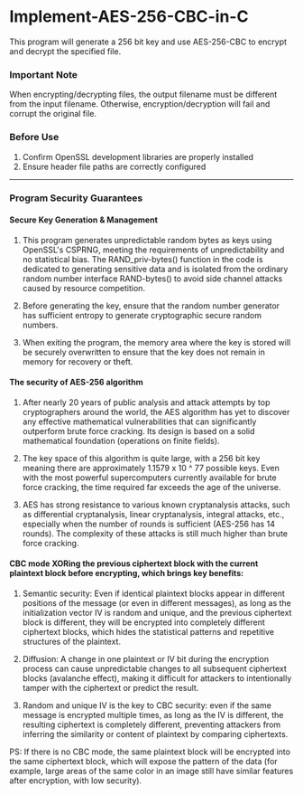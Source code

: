 # Implement-AES-256-CBC-in-C
This program will generate a 256 bit key and use AES-256-CBC to encrypt and decrypt the specified file.

### Important Note
When encrypting/decrypting files, the output filename must be different from the input filename. Otherwise, encryption/decryption will fail and corrupt the original file.

### Before Use
1. Confirm OpenSSL development libraries are properly installed  
2. Ensure header file paths are correctly configured  

---

### Program Security Guarantees

#### Secure Key Generation & Management
1. This program generates unpredictable random bytes as keys using OpenSSL's CSPRNG, meeting the requirements of unpredictability and no statistical bias. The RAND_priv-bytes() function in the code is dedicated to generating sensitive data and is isolated from the ordinary random number interface RAND-bytes() to avoid side channel attacks caused by resource competition.

2. Before generating the key, ensure that the random number generator has sufficient entropy to generate cryptographic secure random numbers.

3. When exiting the program, the memory area where the key is stored will be securely overwritten to ensure that the key does not remain in memory for recovery or theft.


#### The security of AES-256 algorithm
1. After nearly 20 years of public analysis and attack attempts by top cryptographers around the world, the AES algorithm has yet to discover any effective mathematical vulnerabilities that can significantly outperform brute force cracking. Its design is based on a solid mathematical foundation (operations on finite fields).
   
2. The key space of this algorithm is quite large, with a 256 bit key meaning there are approximately 1.1579 x 10 ^ 77 possible keys. Even with the most powerful supercomputers currently available for brute force cracking, the time required far exceeds the age of the universe.
   
3. AES has strong resistance to various known cryptanalysis attacks, such as differential cryptanalysis, linear cryptanalysis, integral attacks, etc., especially when the number of rounds is sufficient (AES-256 has 14 rounds). The complexity of these attacks is still much higher than brute force cracking.


#### CBC mode XORing the previous ciphertext block with the current plaintext block before encrypting, which brings key benefits:
1. Semantic security: Even if identical plaintext blocks appear in different positions of the message (or even in different messages), as long as the initialization vector IV is random and unique, and the previous ciphertext block is different, they will be encrypted into completely different ciphertext blocks, which hides the statistical patterns and repetitive structures of the plaintext.

2. Diffusion: A change in one plaintext or IV bit during the encryption process can cause unpredictable changes to all subsequent ciphertext blocks (avalanche effect), making it difficult for attackers to intentionally tamper with the ciphertext or predict the result.

3. Random and unique IV is the key to CBC security: even if the same message is encrypted multiple times, as long as the IV is different, the resulting ciphertext is completely different, preventing attackers from inferring the similarity or content of plaintext by comparing ciphertexts.
 
PS: If there is no CBC mode, the same plaintext block will be encrypted into the same ciphertext block, which will expose the pattern of the data (for example, large areas of the same color in an image still have similar features after encryption, with low security).
